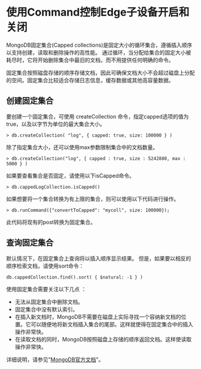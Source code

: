 # 使用Command控制Edge子设备开启和关闭

MongoDB固定集合(Capped collections)是固定大小的循环集合，遵循插入顺序以支持创建，读取和删除操作的高性能。 通过循环，当分配给集合的固定大小被耗尽时，它将开始删除集合中最旧的文档，而不用提供任何明确的命令。

固定集合按照磁盘存储的顺序存储文档，因此可确保文档大小不会超过磁盘上分配的空间。固定集合比较适合存储日志信息，缓存数据或其他高容量数据。

## 创建固定集合

要创建一个固定集合，可使用 createCollection 命令，指定capped选项的值为true，以及以字节为单位的最大集合大小。

    > db.createCollection( "log", { capped: true, size: 100000 } )

除了指定集合大小，还可以使用max参数限制集合中的文档数量。

    > db.createCollection("log", { capped : true, size : 5242880, max : 5000 } )

如果要查看集合是否固定，请使用以下isCapped命令。

    > db.cappedLogCollection.isCapped()

如果想要将一个集合转换为有上限的集合，则可以使用以下代码进行操作。

    > db.runCommand({"convertToCapped": "mycoll", size: 100000});

此代码将现有的post转换为固定集合。

## 查询固定集合
默认情况下，在固定集合上查询将以插入顺序显示结果。 但是，如果要以相反的顺序检索文档，请使用sort命令：

    db.cappedCollection.find().sort( { $natural: -1 } )

使用固定集合需要关注以下几点 ：

- 无法从固定集合中删除文档。
- 固定集合中没有默认索引。
- 在插入新文档时，MongoDB不需要在磁盘上实际寻找一个容纳新文档的位置。它可以随便地将新文档插入集合的尾部。这样就使得在固定集合中的插入操作非常快。
- 在读取文档的同时，MongoDB按照磁盘上存储的顺序返回文档。这样使读取操作非常快。



详细说明，请参见"[MongoDB官方文档](https://docs.mongodb.com/v3.2/core/capped-collections/)"。
